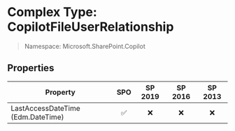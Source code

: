 # Complex Type: CopilotFileUserRelationship

> Namespace: Microsoft.SharePoint.Copilot

## Properties

Property | SPO | SP 2019 | SP 2016 | SP 2013
----------|:---:|:-------:|:-------:|:-------:
LastAccessDateTime (Edm.DateTime) | ✅ | ❌ | ❌ | ❌